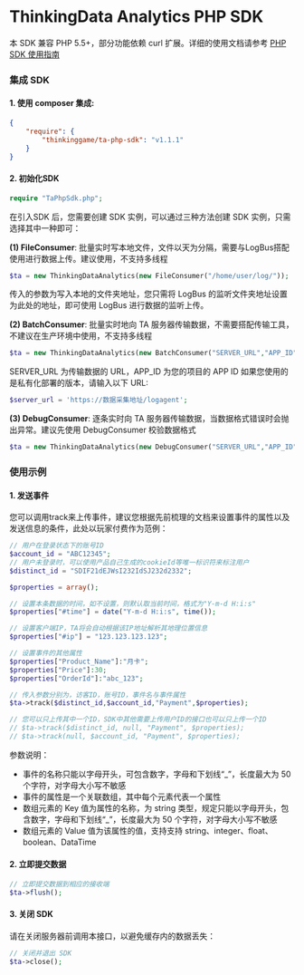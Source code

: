 # ThinkingData Analytics PHP SDK

本 SDK 兼容 PHP 5.5+，部分功能依赖 curl 扩展。详细的使用文档请参考 [PHP SDK 使用指南](https://doc.thinkingdata.cn/tdamanual/installation/php_sdk_installation.html)

### 集成 SDK

#### 1. 使用 composer 集成:
```json
{
    "require": {
        "thinkinggame/ta-php-sdk": "v1.1.1"
    }
}
```
#### 2. 初始化SDK
```php
require "TaPhpSdk.php";
```
在引入SDK 后，您需要创建 SDK 实例，可以通过三种方法创建 SDK 实例，只需选择其中一种即可：

**(1) FileConsumer**: 批量实时写本地文件，文件以天为分隔，需要与LogBus搭配使用进行数据上传。建议使用，不支持多线程
```php
$ta = new ThinkingDataAnalytics(new FileConsumer("/home/user/log/"));
```
传入的参数为写入本地的文件夹地址，您只需将 LogBus 的监听文件夹地址设置为此处的地址，即可使用 LogBus 进行数据的监听上传。

**(2) BatchConsumer**: 批量实时地向 TA 服务器传输数据，不需要搭配传输工具，不建议在生产环境中使用，不支持多线程
```php
$ta = new ThinkingDataAnalytics(new BatchConsumer("SERVER_URL","APP_ID"));
```
SERVER_URL 为传输数据的 URL，APP_ID 为您的项目的 APP ID
如果您使用的是私有化部署的版本，请输入以下 URL:
```php
$server_url = 'https://数据采集地址/logagent';
```

**(3) DebugConsumer**: 逐条实时向 TA 服务器传输数据，当数据格式错误时会抛出异常。建议先使用 DebugConsumer 校验数据格式
```php
$ta = new ThinkingDataAnalytics(new DebugConsumer("SERVER_URL","APP_ID"));
```

### 使用示例

#### 1. 发送事件
您可以调用track来上传事件，建议您根据先前梳理的文档来设置事件的属性以及发送信息的条件，此处以玩家付费作为范例：
```php
// 用户在登录状态下的账号ID
$account_id = "ABC12345"; 
// 用户未登录时，可以使用产品自己生成的cookieId等唯一标识符来标注用户
$distinct_id = "SDIF21dEJWsI232IdSJ232d2332"; 

$properties = array();

// 设置本条数据的时间，如不设置，则默认取当前时间，格式为"Y-m-d H:i:s"
$properties["#time"] = date("Y-m-d H:i:s", time());

// 设置客户端IP，TA将会自动根据该IP地址解析其地理位置信息
$properties["#ip"] = "123.123.123.123";

// 设置事件的其他属性
$properties["Product_Name"]:"月卡";
$properties["Price"]:30;
$properties["OrderId"]:"abc_123";

// 传入参数分别为，访客ID，账号ID，事件名与事件属性
$ta->track($distinct_id,$account_id,"Payment",$properties);

// 您可以只上传其中一个ID，SDK中其他需要上传用户ID的接口也可以只上传一个ID
// $ta->track($distinct_id, null, "Payment", $properties);
// $ta->track(null, $account_id, "Payment", $properties);
```

参数说明：
* 事件的名称只能以字母开头，可包含数字，字母和下划线“_”，长度最大为 50 个字符，对字母大小写不敏感
* 事件的属性是一个关联数组，其中每个元素代表一个属性
* 数组元素的 Key 值为属性的名称，为 string 类型，规定只能以字母开头，包含数字，字母和下划线“_”，长度最大为 50 个字符，对字母大小写不敏感
* 数组元素的 Value 值为该属性的值，支持支持 string、integer、float、boolean、DataTime

#### 2. 立即提交数据
```php
// 立即提交数据到相应的接收端
$ta->flush();
```

#### 3. 关闭 SDK
请在关闭服务器前调用本接口，以避免缓存内的数据丢失：
```php
// 关闭并退出 SDK
$ta->close();
```
